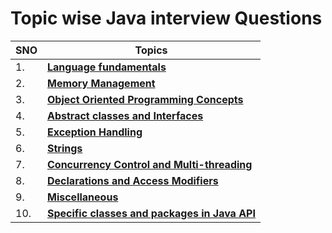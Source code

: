 # Topic wise Java interview Questions

| SNO | Topics                                                                                                                                   |
| --- | ---------------------------------------------------------------------------------------------------------------------------------------- |
| 1.  | **[Language fundamentals](/data/languageFundamentals.md)**                                                                               |
| 2.  | **[Memory Management](/data/memoryManagement.md)**                                                                                       |
| 3.  | **[Object Oriented Programming Concepts](/data/oops.md)**                                                                                |
| 4.  | **[Abstract classes and Interfaces](/data/abstractClassesAndInterfaces.md)**                                                             |
| 5.  | **[Exception Handling](/data/exceptionHandling.md)**                                                                                     |
| 6.  | **[Strings](/data/stringQuestions.md)**                                                                                                  |
| 7.  | **[Concurrency Control and Multi-threading](/data/concurrencyControlAndMultiThreading.md)**                                              |
| 8.  | **[Declarations and Access Modifiers](/data/declarationsAndAccessModifiers.md)**                                                         |
| 9.  | **[Miscellaneous](/data/miscellaneous.md)**                                                                                              |
| 10. | **[Specific classes and packages in Java API](https://github.com/learning-zone/java-interview-questions#q-what-is-java-reflection-api)** |